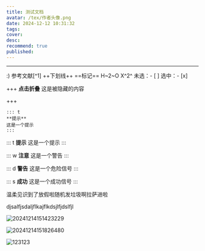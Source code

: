 ```yaml
---
title: 测试文档
avatar: /tex/作者头像.png
date: 2024-12-12 10:31:32
tags:
cover:
desc: 
recommend: true
published:
---
```

---



[HTML]:这是一个超文本语言

:)
参考文献[^1]
++下划线++
==标记==
H~2~O
X^2^
未选：- [ ]
选中：- [x]

+++ **点击折叠**
这是被隐藏的内容

+++

```
::: t
**提示**
这是一个提示
:::
```

::: t
**提示**
这是一个提示
:::

::: w
**注意**
这是一个警告
:::

::: d
**警告**
这是一个危险信号
:::

::: s
**成功**
这是一个成功信号
:::

<p id = "first">温柔见识到了放假啦随机发垃圾啊拉萨进啦</p>
<p id = "paragraph">djsalfjsdaljflkajflkdsjlfjdslfjl</p>

![20241214151423229](http://cdnblog.maoxiang.site/Blog/20241217121941002.jpg)

![20241214151826480](/Blog/20241217134539049.jpg)

![123123](/Blog/2024-12/123123.png)

